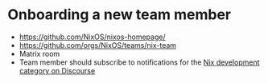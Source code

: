 
# Onboarding a new team member

- https://github.com/NixOS/nixos-homepage/
- https://github.com/orgs/NixOS/teams/nix-team
- Matrix room
- Team member should subscribe to notifications for the [Nix development category on Discourse](https://discourse.nixos.org/c/dev/nix/50)
